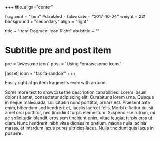 +++
title_align="center"

fragment = "item"
#disabled = false
date = "2017-10-04"
weight = 221
background = "secondary"
align = "right"

title = "Item Fragment Icon Right"
#subtitle = ""

# Subtitle pre and post item
pre = "Awesome icon"
post = "Using Fontawesome icons"

[asset]
  icon = "fas fa-random"
+++

Easily right align item fragments even with an icon.

Some more text to showcase the description capabilities:
Lorem ipsum dolor sit amet, consectetur adipiscing elit.
Curabitur a lorem urna.
Quisque in neque malesuada, sollicitudin nunc porttitor, ornare est.
Praesent ante enim, bibendum sed hendrerit et, iaculis laoreet felis.
Morbi efficitur dui sit amet orci porttitor, nec tincidunt turpis elementum.
Suspendisse rutrum, mi ac sollicitudin blandit, eros sem tincidunt enim, vitae feugiat turpis eros ut diam.
Nunc hendrerit, nibh vitae dignissim pretium, magna nulla lacinia massa, et interdum lacus purus ultricies lacus.
Nulla tincidunt quis lacus in posuere.
